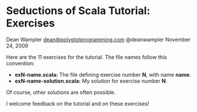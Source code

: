 # Seductions of Scala Tutorial: Exercises #

Dean Wampler 
dean@polyglotprogramming.com
@deanwampler
November 24, 2009

Here are the 11 exercises for the tutorial. The file names follow this convention:

* **exN-name.scala:** The file defining exercise number **N**, with name **name**.
* **exN-name-solution.scala:** My solution for exercise number **N**.

Of course, other solutions are often possible. 

I welcome feedback on the tutorial and on these exercises!
